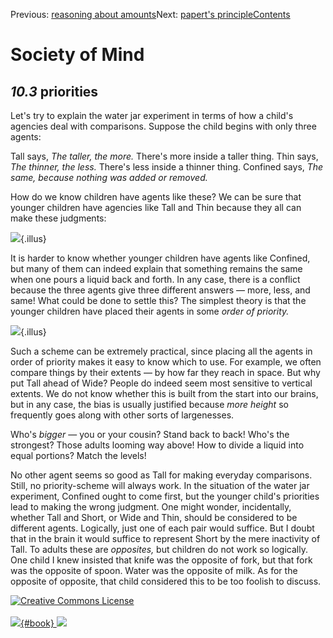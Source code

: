 <div class="chapnav">

<span class="prev">Previous: [reasoning about
amounts](./som-10.2.html)</span><span class="next">Next: [papert's
principle](./som-10.4.html)</span><span
class="contents">[Contents](index.html)</span>
<div class="titlebar">

Society of Mind
===============

</div>

</div>

*10.3* priorities
-----------------

Let's try to explain the water jar experiment in terms of how a child's
agencies deal with comparisons. Suppose the child begins with only three
agents:

Tall says, *The taller, the more.* There's more inside a taller thing.
Thin says, *The thinner, the less.* There's less inside a thinner thing.
Confined says, *The same, because nothing was added or removed.*

How do we know children have agents like these? We can be sure that
younger children have agencies like Tall and Thin because they all can
make these judgments:

![](./illus/ch10/10-4.png){.illus}

It is harder to know whether younger children have agents like Confined,
but many of them can indeed explain that something remains the same when
one pours a liquid back and forth. In any case, there is a conflict
because the three agents give three different answers — more, less, and
same! What could be done to settle this? The simplest theory is that the
younger children have placed their agents in some *order of priority.*

![](./illus/ch10/10-5.png){.illus}

Such a scheme can be extremely practical, since placing all the agents
in order of priority makes it easy to know which to use. For example, we
often compare things by their extents — by how far they reach in space.
But why put Tall ahead of Wide? People do indeed seem most sensitive to
vertical extents. We do not know whether this is built from the start
into our brains, but in any case, the bias is usually justified because
*more height* so frequently goes along with other sorts of largenesses.

Who's *bigger* — you or your cousin? Stand back to back! Who's the
strongest? Those adults looming way above! How to divide a liquid into
equal portions? Match the levels!

No other agent seems so good as Tall for making everyday comparisons.
Still, no priority-scheme will always work. In the situation of the
water jar experiment, Confined ought to come first, but the younger
child's priorities lead to making the wrong judgment. One might wonder,
incidentally, whether Tall and Short, or Wide and Thin, should be
considered to be different agents. Logically, just one of each pair
would suffice. But I doubt that in the brain it would suffice to
represent Short by the mere inactivity of Tall. To adults these are
*opposites,* but children do not work so logically. One child I knew
insisted that knife was the opposite of fork, but that fork was the
opposite of spoon. Water was the opposite of milk. As for the opposite
of opposite, that child considered this to be too foolish to discuss.

<div class="footer">

[![Creative Commons
License](http://i.creativecommons.org/l/by-nc-sa/3.0/80x15.png)](http://creativecommons.org/licenses/by-nc-sa/3.0/deed.en_US)\
\
[![](./images/som_book.jpeg){#book}
![](./images/a_logo_17.gif)](http://www.amazon.com/gp/product/0671657135?ie=UTF8&camp=1789&creativeASIN=0671657135&linkCode=xm2&tag=marvinminsky)

</div>
